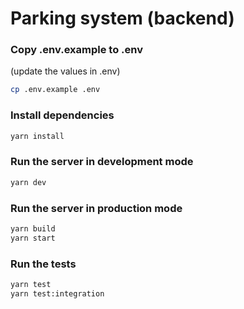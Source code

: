 # Parking system (backend)

### Copy .env.example to .env

(update the values in .env)

```bash
cp .env.example .env
```

### Install dependencies

```bash
yarn install
```

### Run the server in development mode

```bash
yarn dev
```

### Run the server in production mode

```bash
yarn build
yarn start
```

### Run the tests

```bash
yarn test
yarn test:integration
```
